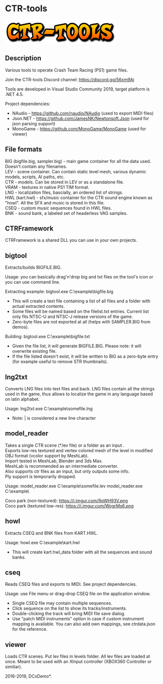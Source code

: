 # CTR-tools
![CTR-tools](ctr-tools-logo.png)

## Description
Various tools to operate Crash Team Racing (PS1) game files.

Join the CTR-tools Discord channel: https://discord.gg/56xm9Aj

Tools are developed in Visual Studio Community 2019, target platform is .NET 4.5.

Project dependencies:
* NAudio - https://github.com/naudio/NAudio (used to export MIDI files)
* Json.NET - https://github.com/JamesNK/Newtonsoft.Json (used for json parsing support)
* MonoGame - https://github.com/MonoGame/MonoGame (used for viewer)

## File formats
BIG (bigfile.big, sampler.big) - main game container for all the data used. Doesn't contain any filenames.\
LEV - scene container. Can contain static level mesh, various dynamic models, scripts, AI paths, etc.\
CTR - models. Can be stored in LEV or as a standalone file.\
VRAM - textures in native PS1 TIM format.\
LNG - localization files, bascially, an ordered list of strings.\
HWL (kart.hwl) - sfx/music container for the CTR sound engine known as "howl". All the SFX and music is stored in this file.\
CSEQ - custom music sequences found in HWL files.\
BNK - sound bank, a labeled set of headerless VAG samples.

## CTRFramework
CTRFramework is a shared DLL you can use in your own projects.

## bigtool
Extracts/builds BIGFILE.BIG.

Usage: you can basically drag'n'drop big and txt files on the tool's icon or you can use command line.

Extracting example: bigtool.exe C:\example\bigfile.big
* This will create a text file containing a list of all files and a folder with actual extracted contents. 
* Some files will be named based on the filelist.txt entries. Current list only fits NTSC-U and NTSC-J release versions of the game.
* Zero-byte files are not exported at all (helps with SAMPLER.BIG from demos).

Building: bigtool.exe C:\example\bigfile.txt
* Given the file list, it will generate BIGFILE.BIG. Please note: it will overwrite existing file.
* If the file listed doesn't exist, it will be written to BIG as a zero-byte entry (for example useful to remove STR thumbnails).

## lng2txt
Converts LNG files into text files and back. LNG files contain all the strings used in the game, thus allows to localize the game in any language based on latin alphabet.

Usage: lng2txt.exe C:\example\somefile.lng
* Note: | is considered a new line character

## model_reader
Takes a single CTR scene (\*.lev file) or a folder as an input .\
Exports low-res textured and vertex colored mesh of the level in modified OBJ format (vcolor support by MeshLab).\
Import tested in MeshLab, Blender and 3ds Max.\
MeshLab is recommended as an intermediate converter.\
Also supports ctr files as an input, but only outputs some info.\
Ply support is temporarily dropped.

Usage:
model_reader.exe C:\example\somefile.lev
model_reader.exe C:\example\

Coco park (non-textured): https://i.imgur.com/RqWH93V.png \
Coco park (textured low-res): https://i.imgur.com/WogrMs6.png

## howl
Extracts CSEQ and BNK files from KART.HWL.

Usage: howl.exe C:\example\kart.hwl
* This will create kart.hwl_data folder with all the sequences and sound banks.

## cseq
Reads CSEQ files and exports to MIDI. See project dependencies.

Usage: use File menu or drag-drop CSEQ file on the application window.
* Single CSEQ file may contain multiple sequences.
* Click sequence on the list to show its tracks/instruments.
* Double-clicking the track will bring MIDI file save dialog.
* Use "patch MIDI instruments" option in case if custom instrument mapping is available. You can also add own mappings, see ctrdata.json for the reference.

## viewer
Loads CTR scenes. Put lev files in levels folder. All lev files are loaded at once.
Meant to be used with an XInput controller (XBOX360 Controller or similiar).

2016-2019, DCxDemo*.